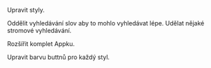 Upravit styly.

Oddělit vyhledávání slov aby to mohlo vyhledávat lépe. Udělat nějaké stromové vyhledávání.

Rozšířit komplet Appku.

Upravit barvu buttnů pro každý styl.
